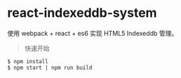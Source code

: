 # react-indexeddb-system
使用 webpack + react + es6 实现 HTML5 Indexeddb 管理。

> 快速开始

```
$ npm install
$ npm start | npm run build
```